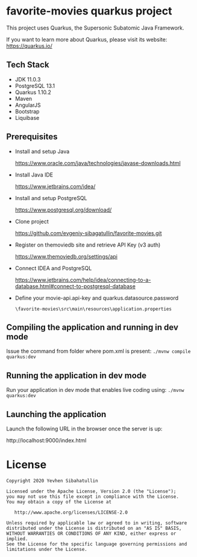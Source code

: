 # favorite-movies quarkus project

This project uses Quarkus, the Supersonic Subatomic Java Framework.

If you want to learn more about Quarkus, please visit its website: https://quarkus.io/

## Tech Stack

* JDK 11.0.3
* PostgreSQL 13.1
* Quarkus 1.10.2
* Maven
* AngularJS
* Bootstrap
* Liquibase

## Prerequisites

* Install and setup Java

    https://www.oracle.com/java/technologies/javase-downloads.html
	
* Install Java IDE

    https://www.jetbrains.com/idea/
	
* Install and setup PostgreSQL

    https://www.postgresql.org/download/
	
* Clone project

    https://github.com/evgeniy-sibagatullin/favorite-movies.git
		
* Register on themoviedb site and retrieve API Key (v3 auth)

    https://www.themoviedb.org/settings/api
		
* Connect IDEA and PostgreSQL

    https://www.jetbrains.com/help/idea/connecting-to-a-database.html#connect-to-postgresql-database

* Define your movie-api.api-key and quarkus.datasource.password
    ```
    \favorite-movies\src\main\resources\application.properties
    ```


## Compiling the application  and running in dev mode

Issue the command from folder where pom.xml is present:
    ```
    ./mvnw compile quarkus:dev
    ```

## Running the application in dev mode

Run your application in dev mode that enables live coding using:
    ```
    ./mvnw quarkus:dev
    ```

## Launching the application

Launch the following URL in the browser once the server is up:

http://localhost:9000/index.html

License
=======

    Copyright 2020 Yevhen Sibahatullin

    Licensed under the Apache License, Version 2.0 (the "License");
    you may not use this file except in compliance with the License.
    You may obtain a copy of the License at

       http://www.apache.org/licenses/LICENSE-2.0

    Unless required by applicable law or agreed to in writing, software
    distributed under the License is distributed on an "AS IS" BASIS,
    WITHOUT WARRANTIES OR CONDITIONS OF ANY KIND, either express or implied.
    See the License for the specific language governing permissions and
    limitations under the License.